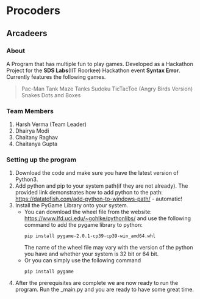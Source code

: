 # Procoders
## Arcadeers

### About
  A Program that has multiple fun to play games.
  Developed as a Hackathon Project for the **SDS Labs**(IIT Roorkee) Hackathon event **Syntax Error**.
  Currently features the following games.
> Pac-Man
> Tank Maze
> Tanks
> Sudoku
> TicTacToe (Angry Birds Version)
> Snakes
> Dots and Boxes
      
### Team Members
  1. Harsh Verma (Team Leader)
  2. Dhairya Modi
  3. Chaitany Raghav
  4. Chaitanya Gupta
  
### Setting up the program
  1. Download the code and make sure you have the latest version of Python3.
  2. Add python and pip to your system path(if they are not already).
        The provided link demonstrates how to add python to the path: https://datatofish.com/add-python-to-windows-path/ - automatic!
  3. Install the PyGame Library onto your system.
      * You can download the wheel file from the website: https://www.lfd.uci.edu/~gohlke/pythonlibs/
        and use the following command to add the pygame library to python:
        ```shell
        pip install pygame‑2.0.1‑cp39‑cp39‑win_amd64.whl
        ```
        The name of the wheel file may vary with the version of the python you have and whether your system is 32 bit or 64 bit.
      * Or you can simply use the following command
        ```shell
        pip install pygame
        ```
  4. After the prerequisites are complete we are now ready to run the program.
    Run the \_main.py and you are ready to have some great time.
        
